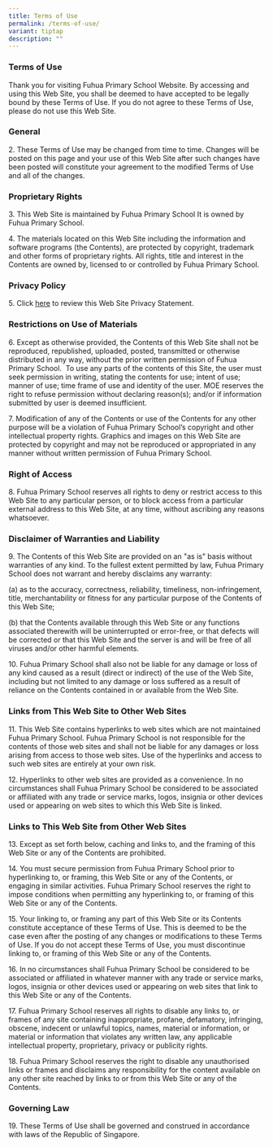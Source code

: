 ```yaml
---
title: Terms of Use
permalink: /terms-of-use/
variant: tiptap
description: ""
---
```

<h3><strong>Terms of Use</strong></h3>
<p>Thank you for visiting Fuhua Primary School Website. By accessing and
using this Web Site, you shall be deemed to have accepted to be legally
bound by these Terms of Use. If you do not agree to these Terms of Use,
please do not use this Web Site.</p>
<h3><strong>General</strong></h3>
<p>2. These Terms of Use may be changed from time to time. Changes will be
posted on this page and your use of this Web Site after such changes have
been posted will constitute your agreement to the modified Terms of Use
and all of the changes.</p>
<h3><strong>Proprietary Rights</strong></h3>
<p>3. This Web Site is maintained by Fuhua Primary School It is owned by
Fuhua Primary School.</p>
<p>4. The materials located on this Web Site including the information and
software programs (the Contents), are protected by copyright, trademark
and other forms of proprietary rights. All rights, title and interest in
the Contents are owned by, licensed to or controlled by Fuhua Primary School.</p>
<h3><strong>Privacy Policy</strong></h3>
<p>5. Click <a href="https://fuhuapri.moe.edu.sg/privacy/" rel="noopener noreferrer nofollow" target="_blank">here</a> to
review this Web Site Privacy Statement.</p>
<h3><strong>Restrictions on Use of Materials</strong></h3>
<p>6. Except as otherwise provided, the Contents of this Web Site shall not
be reproduced, republished, uploaded, posted, transmitted or otherwise
distributed in any way, without the prior written permission of Fuhua Primary
School.&nbsp; To use any parts of the contents of this Site, the user must
seek permission in writing, stating the contents for use; intent of use;
manner of use; time frame of use and identity of the user. MOE reserves
the right to refuse permission without declaring reason(s); and/or if information
submitted by user is deemed insufficient.</p>
<p>7. Modification of any of the Contents or use of the Contents for any
other purpose will be a violation of Fuhua Primary School’s copyright and
other intellectual property rights. Graphics and images on this Web Site
are protected by copyright and may not be reproduced or appropriated in
any manner without written permission of Fuhua Primary School.</p>
<h3><strong>Right of Access</strong></h3>
<p>8. Fuhua Primary School reserves all rights to deny or restrict access
to this Web Site to any particular person, or to block access from a particular
external address to this Web Site, at any time, without ascribing any reasons
whatsoever.</p>
<h3><strong>Disclaimer of Warranties and Liability</strong></h3>
<p>9. The Contents of this Web Site are provided on an "as is" basis without
warranties of any kind. To the fullest extent permitted by law, Fuhua Primary
School does not warrant and hereby disclaims any warranty:</p>
<p>(a) as to the accuracy, correctness, reliability, timeliness, non-infringement,
title, merchantability or fitness for any particular purpose of the Contents
of this Web Site;</p>
<p>(b) that the Contents available through this Web Site or any functions
associated therewith will be uninterrupted or error-free, or that defects
will be corrected or that this Web Site and the server is and will be free
of all viruses and/or other harmful elements.</p>
<p>10. Fuhua Primary School shall also not be liable for any damage or loss
of any kind caused as a result (direct or indirect) of the use of the Web
Site, including but not limited to any damage or loss suffered as a result
of reliance on the Contents contained in or available from the Web Site.</p>
<h3><strong>Links from This Web Site to Other Web Sites</strong></h3>
<p>11. This Web Site contains hyperlinks to web sites which are not maintained
Fuhua Primary School. Fuhua Primary School is not responsible for the contents
of those web sites and shall not be liable for any damages or loss arising
from access to those web sites. Use of the hyperlinks and access to such
web sites are entirely at your own risk.</p>
<p>12. Hyperlinks to other web sites are provided as a convenience. In no
circumstances shall Fuhua Primary School be considered to be associated
or affiliated with any trade or service marks, logos, insignia or other
devices used or appearing on web sites to which this Web Site is linked.</p>
<h3><strong>Links to This Web Site from Other Web Sites</strong></h3>
<p>13. Except as set forth below, caching and links to, and the framing of
this Web Site or any of the Contents are prohibited.</p>
<p>14. You must secure permission from Fuhua Primary School prior to hyperlinking
to, or framing, this Web Site or any of the Contents, or engaging in similar
activities. Fuhua Primary School reserves the right to impose conditions
when permitting any hyperlinking to, or framing of this Web Site or any
of the Contents.</p>
<p>15. Your linking to, or framing any part of this Web Site or its Contents
constitute acceptance of these Terms of Use. This is deemed to be the case
even after the posting of any changes or modifications to these Terms of
Use. If you do not accept these Terms of Use, you must discontinue linking
to, or framing of this Web Site or any of the Contents.</p>
<p>16. In no circumstances shall Fuhua Primary School be considered to be
associated or affiliated in whatever manner with any trade or service marks,
logos, insignia or other devices used or appearing on web sites that link
to this Web Site or any of the Contents.</p>
<p>17. Fuhua Primary School reserves all rights to disable any links to,
or frames of any site containing inappropriate, profane, defamatory, infringing,
obscene, indecent or unlawful topics, names, material or information, or
material or information that violates any written law, any applicable intellectual
property, proprietary, privacy or publicity rights.</p>
<p>18. Fuhua Primary School reserves the right to disable any unauthorised
links or frames and disclaims any responsibility for the content available
on any other site reached by links to or from this Web Site or any of the
Contents.</p>
<h3><strong>Governing Law</strong></h3>
<p>19. These Terms of Use shall be governed and construed in accordance with
laws of the Republic of Singapore.</p>
<p>&nbsp;</p>